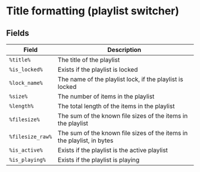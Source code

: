 # Title formatting (playlist switcher)

## Fields

| Field            | Description                                                            |
| ---------------- | ---------------------------------------------------------------------- |
| `%title%`        | The title of the playlist                                              |
| `%is_locked%`    | Exists if the playlist is locked                                       |
| `%lock_name%`    | The name of the playlist lock, if the playlist is locked               |
| `%size%`         | The number of items in the playlist                                    |
| `%length%`       | The total length of the items in the playlist                          |
| `%filesize%`     | The sum of the known file sizes of the items in the playlist           |
| `%filesize_raw%` | The sum of the known file sizes of the items in the playlist, in bytes |
| `%is_active%`    | Exists if the playlist is the active playlist                          |
| `%is_playing%`   | Exists if the playlist is playing                                      |
